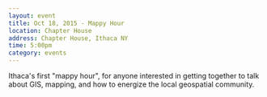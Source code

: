 ```yaml
---
layout: event
title: Oct 18, 2015 - Mappy Hour
location: Chapter House
address: Chapter House, Ithaca NY
time: 5:00pm
category: events
---
```


Ithaca's first "mappy hour", for anyone interested in getting together to talk
about GIS, mapping, and how to energize the local geospatial community.
